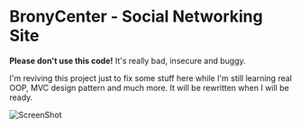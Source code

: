 # BronyCenter - Social Networking Site

**Please don't use this code!** It's really bad, insecure and buggy.

I'm reviving this project just to fix some stuff here while I'm still learning
real OOP, MVC design pattern and much more. It will be rewritten when I will be ready.

![ScreenShot](https://raw.github.com/Assertrex/BronyCenter/master/screenshots/social-index.jpg)
